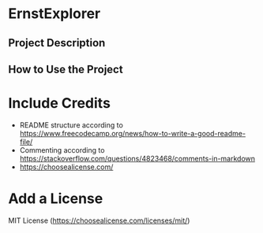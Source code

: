 # ErnstExplorer
[//]: # (ErnstExplorer)

## Project Description
[//]: # (App zur Führung einer Gruppe durch das Max Ernst Museum 
Brühl)

## How to Use the Project
[//]: # (Herunterladen der App)

# Include Credits
* README structure according to https://www.freecodecamp.org/news/how-to-write-a-good-readme-file/
* Commenting according to https://stackoverflow.com/questions/4823468/comments-in-markdown
* https://choosealicense.com/

# Add a License
MIT License (https://choosealicense.com/licenses/mit/)
